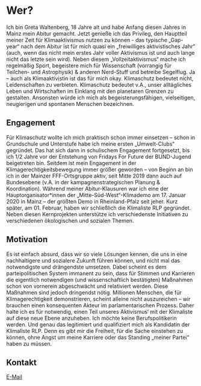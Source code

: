 # Wer?
Ich bin Greta Waltenberg, 18 Jahre alt und habe Anfang diesen Jahres in Mainz mein Abitur gemacht.
Jetzt genieße ich das Privileg, den Hauptteil meiner Zeit für Klimaaktivismus nutzen zu können - das typische „Gap-year“ nach dem Abitur ist für mich quasi ein „freiwilliges aktivistisches Jahr“ (auch, wenn das nicht mein erstes Jahr voller Aktivismus ist und auch lange nicht das letzte sein wird). Neben diesem „Vollzeitaktivismus“ mache ich regelmäßig Sport, begeistere mich für Wissenschaft (vorrangig für Teilchen- und Astrophysik) & anderen Nerd-Stuff und betreibe Segelflug. Ja – auch als Klimaaktivistin ist das für mich okay. Klimaschutz bedeutet nicht, Leidenschaften zu verbieten. Klimaschutz bedeutet v.A., unser alltägliches Leben und Wirtschaften im Einklang mit den planetaren Grenzen zu gestalten.
Ansonsten würde ich mich als begeisterungsfähigen, vielseitigen, neugierigen und spontanen Menschen bezeichnen.

## Engagement

Für Klimaschutz wollte ich mich praktisch schon immer einsetzen – schon in Grundschule und Unterstufe habe ich meine ersten „Umwelt-Clubs“ gegründet. Das hat sich dann in schulischem Engagement fortgesetzt, bis ich 1/2 Jahre vor der Entstehung von Fridays For Future der BUND-Jugend beigetreten bin.
Seitdem ist mein Engagement in der Klimagerechtigkeitsbewegung immer größer geworden – von Beginn an bin ich in der Mainzer FFF-Ortsgruppe aktiv, seit Mitte 2019 dann auch auf Bundesebene (v.A. in der kampagnenstrategischen Planung & Koordination). Während meiner Abitur-Klausuren war ich eine der Hauptorganisator*innen der „Mitte-Süd-West“-Klimademo am 17. Januar 2020 in Mainz – der größten Demo in Rheinland-Pfalz seit jeher.
Kurz später, am 01. Februar, haben wir schließlich die Klimaliste RLP gegründet.
Neben diesen Kernprojekten unterstütze ich verschiedenste Initiativen zu verschiedenen ökologischen und sozialen Themen.

## Motivation

Es ist einfach absurd, dass wir so viele Lösungen kennen, die uns in eine nachhaltigere und sozialere Zukunft führen können, und nicht mal das notwendigste und drängendste umsetzen.
Dabei scheint es dem parteipolitischen System immanent zu sein, dass für Stimmen und Karrieren die eigentlich notwendigen (und wissenschaftlich bestätigten) Maßnahmen schon von vornerein abgeschwächt und relativiert werden. Diese Maßnahmen sind jedoch dringendst nötig.
Millionen Menschen, die für Klimagerechtigkeit demonstrieren, scheint alleine nicht auszureichen – wir brauchen einen konsequenten Akteur im parlamentarischen Prozess. Daher halte ich es für notwendig, einen Teil unseres Aktivismus‘ mit der Klimaliste auf diese neue Ebene anzuheben.
Ich möchte keine Berufspolitikerin werden. Und genau das legitimiert und qualifiziert mich als Kandidatin der Klimaliste RLP. Denn es gibt mir die Freiheit, für die Sache einstehen zu können, ohne Angst um meine Karriere oder das Standing „meiner Partei“ haben zu müssen.

## Kontakt

<a href = "greta.waltenberg@klimalisterlp.de" style="color:inherit; background:inherit;"> E-Mail </a>
